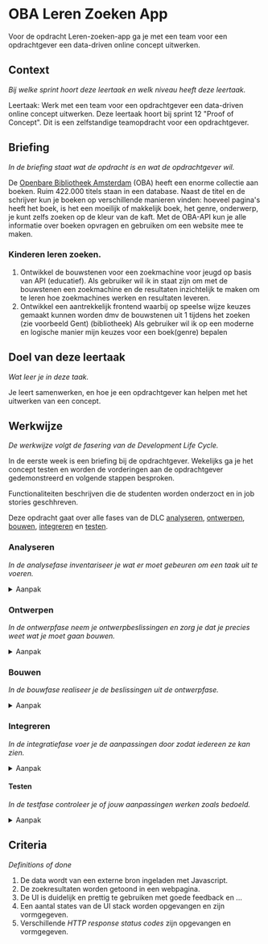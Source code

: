 # OBA Leren Zoeken App

Voor de opdracht Leren-zoeken-app ga je met een team voor een opdrachtgever een data-driven online concept uitwerken.

## Context
*Bij welke sprint hoort deze leertaak en welk niveau heeft deze leertaak.*

Leertaak: Werk met een team voor een opdrachtgever een data-driven online concept uitwerken. Deze leertaak hoort bij sprint 12 "Proof of Concept". Dit is een zelfstandige teamopdracht voor een opdrachtgever.

## Briefing
*In de briefing staat wat de opdracht is en wat de opdrachtgever wil.*

De [Openbare Bibliotheek Amsterdam](https://www.oba.nl) (OBA) heeft een enorme collectie aan boeken. Ruim 422.000 titels staan in een database. Naast de titel en de schrijver kun je boeken op verschillende manieren vinden: hoeveel pagina's heeft het boek, is het een moeilijk of makkelijk boek, het genre, onderwerp, je kunt zelfs zoeken op de kleur van de kaft. Met de OBA-API kun je alle informatie over boeken opvragen en gebruiken om een website mee te maken.

### Kinderen leren zoeken.

1. Ontwikkel de bouwstenen voor een zoekmachine voor jeugd op basis van API (educatief). Als gebruiker wil ik in staat zijn om met de bouwstenen een zoekmachine en de resultaten inzichtelijk te maken om te leren hoe zoekmachines werken en resultaten leveren.
2. Ontwikkel een  aantrekkelijk frontend waarbij op speelse wijze keuzes gemaakt kunnen worden dmv de bouwstenen uit 1 tijdens het zoeken (zie voorbeeld Gent) (bibliotheek)
Als gebruiker wil ik op een moderne en logische manier mijn keuzes voor een boek(genre) bepalen

## Doel van deze leertaak
*Wat leer je in deze taak.*

Je leert samenwerken, en hoe je een opdrachtgever kan helpen met het uitwerken van een concept.

## Werkwijze
*De werkwijze volgt de fasering van de Development Life Cycle.*

In de eerste week is een briefing bij de opdrachtgever.
Wekelijks ga je het concept testen en worden de vorderingen aan de opdrachtgever gedemonstreerd en volgende stappen besproken.

Functionaliteiten beschrijven die de studenten worden onderzoct en in job stories geschhreven. 


Deze opdracht gaat over alle fases van de DLC [analyseren](#analyseren), [ontwerpen](#ontwerpen), [bouwen](#bouwen), [integreren](#integreren) en [testen](#testen).

### Analyseren
*In de analysefase inventariseer je wat er moet gebeuren om een taak uit te voeren.*

<details>
<summary>Aanpak</summary>

1. Briefing/debriefing
2. Onderzoek naar gebruikers lezen
3. Onderzoeken wat de OBA zoal heeft voor de jeugd
4. Onderzoek de OBA-API

#### Materiaal

- OBA materiaal en onderzoeken. 

</details>

### Ontwerpen
*In de ontwerpfase neem je ontwerpbeslissingen en zorg je dat je precies weet wat je moet gaan bouwen.*
<details>
<summary>Aanpak</summary>
1. Beschrijf de doelgroep in een user scenario.
2. Schrijf Job Stories.
3. Zoek UI voorbeelden en design patterns.
4. Living styleguide OBA huihsstijl
5. Schets per Job Story een wireflow van de interface en werking.
6. Teken een break-down schets.


#### Materiaal

- 
</details>

### Bouwen
*In de bouwfase realiseer je de beslissingen uit de ontwerpfase.*
<details>
<summary>Aanpak</summary>

1. Bouw het ontwerp.

#### Materiaal

- 

</details>


### Integreren
*In de integratiefase voer je de aanpassingen door zodat iedereen ze kan zien.*
<details>
<summary>Aanpak</summary>

1. Zet je code op Github. 

#### Materiaal

- 

</details>

#### Testen
*In de testfase controleer je of jouw aanpassingen werken zoals bedoeld.*
<details>
<summary>Aanpak</summary>

1. Testen met gebruikers, resultaten verwerken.
1. Presenteer je ontwerp bij de opdrachtgever.

#### Materiaal

- 

</details>

## Criteria
*Definitions of done*

1. De data wordt van een externe bron ingeladen met Javascript.
2. De zoekresultaten worden getoond in een webpagina.
3. De UI is duidelijk en prettig te gebruiken met goede feedback en ...
4. Een aantal states van de UI stack worden opgevangen en zijn vormgegeven.
5. Verschillende *HTTP response status codes* zijn opgevangen en vormgegeven.

